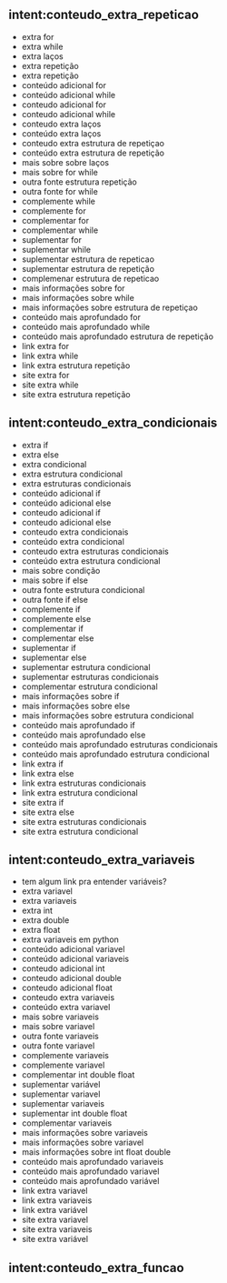 
## intent:conteudo_extra_repeticao
- extra for
- extra while
- extra laços
- extra repetição
- extra repetição
- conteúdo adicional for
- conteúdo adicional while
- conteudo adicional for
- conteudo adicional while
- conteudo extra laços
- conteúdo extra laços
- conteudo extra estrutura de repetiçao
- conteúdo extra estrutura de repetição
- mais sobre sobre laços
- mais sobre for while
- outra fonte estrutura repetição
- outra fonte for while
- complemente while
- complemente for
- complementar for
- complementar while
- suplementar for
- suplementar while
- suplementar estrutura de repeticao
- suplementar estrutura de repetição
- complemenar estrutura de repeticao
- mais informações sobre for
- mais informações sobre while
- mais informações sobre estrutura de repetiçao
- conteúdo mais aprofundado for
- conteúdo mais aprofundado while
- conteúdo mais aprofundado estrutura de repetição
- link extra for
- link extra while
- link extra estrutura repetição
- site extra for
- site extra while
- site extra estrutura repetição


## intent:conteudo_extra_condicionais
- extra if
- extra else
- extra condicional
- extra estrutura condicional
- extra estruturas condicionais
- conteúdo adicional if
- conteúdo adicional else
- conteudo adicional if
- conteudo adicional else
- conteudo extra condicionais
- conteúdo extra condicional
- conteudo extra estruturas condicionais
- conteúdo extra estrutura condicional
- mais sobre condição
- mais sobre if else
- outra fonte estrutura condicional
- outra fonte if else
- complemente if
- complemente else
- complementar if
- complementar else
- suplementar if
- suplementar else
- suplementar estrutura condicional
- suplementar estruturas condicionais
- complementar estrutura condicional
- mais informações sobre if
- mais informações sobre else
- mais informações sobre estrutura condicional
- conteúdo mais aprofundado if
- conteúdo mais aprofundado else
- conteúdo mais aprofundado estruturas condicionais
- conteúdo mais aprofundado estrutura condicional
- link extra if
- link extra else
- link extra estruturas condicionais
- link extra estrutura condicional
- site extra if
- site extra else
- site extra estruturas condicionais
- site extra estrutura condicional

## intent:conteudo_extra_variaveis
- tem algum link pra entender variáveis?
- extra variavel
- extra variaveis
- extra int
- extra double
- extra float
- extra variaveis em python
- conteúdo adicional variavel
- conteúdo adicional variaveis
- conteudo adicional int
- conteudo adicional double
- conteudo adicional float
- conteudo extra variaveis
- conteúdo extra variavel
- mais sobre variaveis
- mais sobre variavel
- outra fonte variaveis
- outra fonte variavel
- complemente variaveis
- complemente variavel
- complementar int double float
- suplementar variável
- suplementar variavel
- suplementar variaveis
- suplementar int double float
- complementar variaveis
- mais informações sobre variaveis
- mais informações sobre variavel
- mais informações sobre int float double
- conteúdo mais aprofundado variaveis
- conteúdo mais aprofundado variavel
- conteúdo mais aprofundado variável
- link extra variavel
- link extra variaveis
- link extra variável
- site extra variavel
- site extra variaveis
- site extra variável

## intent:conteudo_extra_funcao
